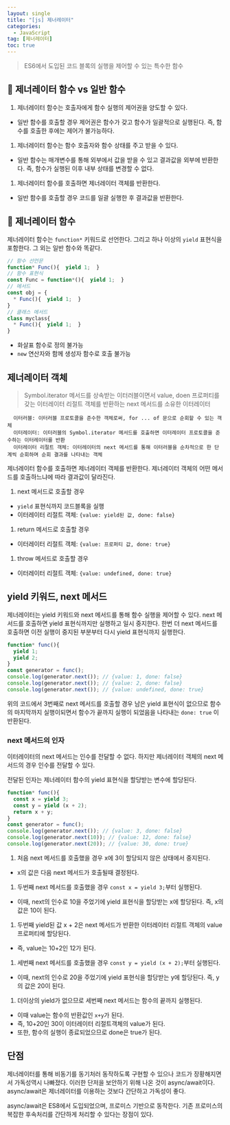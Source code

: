 ```yaml
---
layout: single
title: "[js] 제너레이터"
categories:
  - JavaScript
tag: [제너레이터]
toc: true
---
```


> ES6에서 도입된 코드 블록의 실행을 제어할 수 있는 특수한 함수

## 🧐 제너레이터 함수 vs 일반 함수

1. 제너레이터 함수는 호출자에게 함수 실행의 제어권을 양도할 수 있다.
  - 일반 함수를 호출할 경우 제어권은 함수가 갖고 함수가 일괄적으로 실행된다. 즉, 함수를 호출한 후에는 제어가 불가능하다.
1. 제너레이터 함수는 함수 호출자와 함수 상태를 주고 받을 수 있다.
  - 일반 함수는 매개변수를 통해 외부에서 값을 받을 수 있고 결과값을 외부에 반환한다. 즉, 함수가 실행된 이후 내부 상태를 변경할 수 없다.
1. 제너레이터 함수를 호출하면 제너레이터 객체를 반환한다.
  - 일반 함수를 호출할 경우 코드를 일괄 실행한 후 결과값을 반환한다.

## 🔮 제너레이터 함수

제너레이터 함수는 `function*` 키워드로 선언한다. 그리고 하나 이상의 `yield` 표현식을 포함한다. 그 외는 일반 함수와 똑같다.

```javascript
// 함수 선언문
function* Func(){  yield 1;  }
// 함수 표현식
const Func = function*(){  yield 1;  }
// 메서드
const obj = {
  * Func(){  yield 1;  }
}
// 클래스 메서드
class myclass{
  * Func(){  yield 1;  }
}
```

- 화살표 함수로 정의 불가능
- `new` 연산자와 함께 생성자 함수로 호출 불가능

##  제너레이터 객체
> Symbol.iterator 메서드를 상속받는 이터러블이면서 value, doen 프로퍼티를 갖는 이터레이터 리절트 객체를 반환하는 next 메서드를 소유한 이터레이터

```
  이터러블: 이터러블 프로토콜을 준수한 객체로써, for ... of 문으로 순회할 수 있는 객체
  이터레이터: 이터러블의 Symbol.iterator 메서드를 호출하면 이터레이터 프로토콜을 준수하는 이터레이터를 반환
  이터레이터 리절트 객체: 이터레이터의 next 메서드를 통해 이터러블을 순차적으로 한 단계씩 순회하며 순회 결과를 나타내는 객체
```

제너레이터 함수를 호출하면 제너레이터 객체를 반환한다. 제너레이터 객체의 어떤 메서드를 호출하느냐에 따라 결과값이 달라진다.

1. next 메서드로 호출할 경우
  - `yield` 표현식까지 코드블록을 실행
  - 이터레이터 리절트 객체: `{value: yield된 값, done: false}`
1. return 메서드로 호출할 경우
  - 이터레이터 리절트 객체: `{value: 프로퍼티 값, done: true}`
1. throw 메서드로 호출할 경우
  - 이터레이터 리절트 객체: `{value: undefined, done: true}`
  
## yield 키워드, next 메서드

제너레이터는 yield 키워드와 next 메서드를 통해 함수 실행을 제어할 수 있다. next 메서드를 호출하면 yield 표현식까지만 실행하고 일시 중지한다. 한번 더 next 메서드를 호출하면 이전 실행이 중지된 부분부터 다시 yield 표현식까지 실행한다.

```javascript
function* func(){
  yield 1;
  yield 2;
}
const generator = func();
console.log(generator.next()); // {value: 1, done: false}
console.log(generator.next()); // {value: 2, done: false}
console.log(generator.next()); // {value: undefined, done: true}
```
위의 코드에서 3번째로 next 메서드를 호출할 경우 남은 yield 표현식이 없으므로 함수의 마지막까지 실행이되면서 함수가 끝까지 실행이 되었음을 나타내는 `done: true` 이 반환된다.

### next 메서드의 인자

이터레이터의 next 메서드는 인수를 전달할 수 없다. 하지만 제너레이터 객체의 next 메서드의 경우 인수를 전달할 수 있다.

전달된 인자는 제너레이터 함수의 yield 표현식을 할당받는 변수에 할당된다.

```javascript
function* func(){
  const x = yield 3;
  const y = yield (x + 2);
  return x + y;
}
const generator = func();
console.log(generator.next()); // {value: 3, done: false}
console.log(generator.next(10)); // {value: 12, done: false}
console.log(generator.next(20)); // {value: 30, done: true}
```
1. 처음 next 메서드를 호출했을 경우 x에 3이 할당되지 않은 상태에서 중지된다. 
  - x의 값은 다음 next 메서드가 호출될때 결정된다.
1. 두번째 next 메서드를 호출했을 경우 `const x = yield 3;`부터 실행된다. 
  - 이때, next의 인수로 10을 주었기에 yield 표현식을 할당받는 x에 할당된다. 즉, x의 값은 10이 된다.
1. 두번째 yield된 값 x + 2은 next 메서드가 반환한 이터레이터 리절트 객체의 value 프로퍼티에 할당된다. 
  - 즉, value는 10+2인 12가 된다.
1. 세번째 next 메서드를 호출했을 경우 `const y = yield (x + 2);`부터 실행된다. 
  - 이때, next의 인수로 20을 주었기에 yield 표현식을 할당받는 y에 할당된다. 즉, y의 값은 20이 된다. 
1. 더이상의 yield가 없으므로 세번째 next 메서드는 함수의 끝까지 실행된다. 
  - 이때 value는 함수의 반환값인 `x+y`가 된다. 
  - 즉, 10+20인 30이 이터레이터 리절트객체의 value가 된다. 
  - 또한, 함수의 실행이 종료되었으므로 done은 true가 된다.

## 단점
제너레이터를 통해 비동기를 동기처러 동작하도록 구현할 수 있으나 코드가 장황해지면서 가독성역시 나빠졌다. 이러한 단저을 보안하기 위해 나온 것이 async/await이다. async/await은 제너레이터를 이용하는 것보다 간단하고 가독성이 좋다.

async/await은 ES8에서 도입되었으며, 프로미스 기반으로 동작한다. 기존 프로미스의 복잡한 후속처리를 간단하게 처리할 수 있다는 장점이 있다.